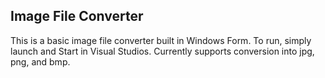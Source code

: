 ﻿
## Image File Converter
This is a basic image file converter built in Windows Form. To run, simply launch and Start in Visual Studios. 
Currently supports conversion into jpg, png, and bmp.
